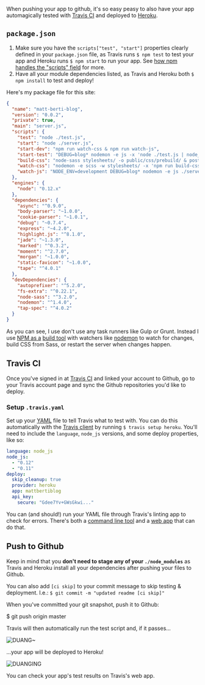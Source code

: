 When pushing your app to github, it's so easy peasy to also have your app automagically tested with [Travis CI](https://travis-ci.org) and deployed to [Heroku](http://heroku.com).<!-- more-Instructions -->

## `package.json`

1. Make sure you have the `scripts["test", "start"]` properties clearly defined in your `package.json` file, as Travis runs `$ npm test` to test your app and Heroku runs `$ npm start` to run your app. See [how npm handles the "scripts" field](https://docs.npmjs.com/misc/scripts) for more.
2. Have all your module dependencies listed, as Travis and Heroku both `$ npm install` to test and deploy!

Here's my package file for this site:

```json
{
  "name": "matt-berti-blog",
  "version": "0.0.2",
  "private": true,
  "main": "server.js",
  "scripts": {
    "test": "node ./test.js",
    "start": "node ./server.js",
    "start-dev": "npm run watch-css & npm run watch-js",
    "start-test": "DEBUG=blog* nodemon -e js -x 'node ./test.js | node_modules/.bin/tap-spec'",
    "build-css": "node-sass stylesheets/ -o public/css/prebuild/ & postcss --use autoprefixer ./public/css/prebuild/*.css --dir ./public/css/",
    "watch-css": "nodemon -e scss -w stylesheets/ -x 'npm run build-css'",
    "watch-js": "NODE_ENV=development DEBUG=blog* nodemon -e js ./server.js"
  },
  "engines": {
    "node": "0.12.x"
  },
  "dependencies": {
    "async": "^0.9.0",
    "body-parser": "~1.0.0",
    "cookie-parser": "~1.0.1",
    "debug": "~0.7.4",
    "express": "~4.2.0",
    "highlight.js": "^8.1.0",
    "jade": "~1.3.0",
    "marked": "^0.3.2",
    "moment": "^2.7.0",
    "morgan": "~1.0.0",
    "static-favicon": "~1.0.0",
    "tape": "^4.0.1"
  },
  "devDependencies": {
    "autoprefixer": "^5.2.0",
    "fs-extra": "^0.22.1",
    "node-sass": "^3.2.0",
    "nodemon": "^1.4.0",
    "tap-spec": "^4.0.2"
  }
}
```

As you can see, I use don't use any task runners like Gulp or Grunt. Instead I use [NPM as a](http://substack.net/task_automation_with_npm_run) [build tool](http://blog.keithcirkel.co.uk/how-to-use-npm-as-a-build-tool/) with watchers like [nodemon](https://github.com/remy/nodemon) to watch for changes, build CSS from Sass, or restart the server when changes happen.

## Travis CI

Once you've signed in at [Travis CI](http://travis-ci.com) and linked your account to Github, go to your Travis account page and sync the Github repositories you'd like to deploy.

### Setup `.travis.yaml`

Set up your [YAML](https://en.wikipedia.org/wiki/YAML) file to tell Travis what to test with. You can do this automatically with the [Travis client](https://github.com/travis-ci/travis.rb) by running `$ travis setup heroku`. You'll need to include the `language`, `node_js` versions, and some deploy properties, like so:

```yaml
language: node_js
node_js:
  - "0.12"
  - "0.11"
deploy:
  skip_cleanup: true
  provider: heroku
  app: mattbertiblog
  api_key:
    secure: "Gdee7Yv+GWsGkwi..."
```

You can (and should!) run your YAML file through Travis's linting app to check for errors. There's both a [command line tool](http://docs.travis-ci.com/user/travis-lint/) and a [web app](http://lint.travis-ci.org/) that can do that.

## Push to Github

Keep in mind that you __don't need to stage any of your `./node_modules`__ as Travis and Heroku install all your dependencies after pushing your files to Github.

You can also add `[ci skip]` to your commit message to skip testing & deployment. I.e.: `$ git commit -m "updated readme [ci skip]"`

When you've committed your git snapshot, push it to Github:

  $ git push origin master

Travis will then automatically run the test script and, if it passes...

![DUANG~](http://i.giphy.com/xTiTnJl3DaHGWMcwJW.gif "DUANG~")

...your app will be deployed to Heroku!

![DUANGING](http://i.giphy.com/3o85xrj6vADDjr5SYU.gif "Duanging")

You can check your app's test results on Travis's web app.
